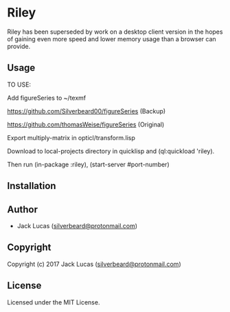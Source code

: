 # Riley

Riley has been superseded by work on a desktop client version in the hopes of gaining even more speed and lower memory usage than a browser can provide.

## Usage

TO USE:

Add figureSeries to ~/texmf

https://github.com/Silverbeard00/figureSeries (Backup)

https://github.com/thomasWeise/figureSeries (Original)

Export multiply-matrix in opticl/transform.lisp

Download to local-projects directory in quicklisp and (ql:quickload 'riley).  

Then run (in-package :riley), (start-server #port-number)

## Installation

## Author

* Jack Lucas (silverbeard@protonmail.com)

## Copyright

Copyright (c) 2017 Jack Lucas (silverbeard@protonmail.com)

## License

Licensed under the MIT License.
